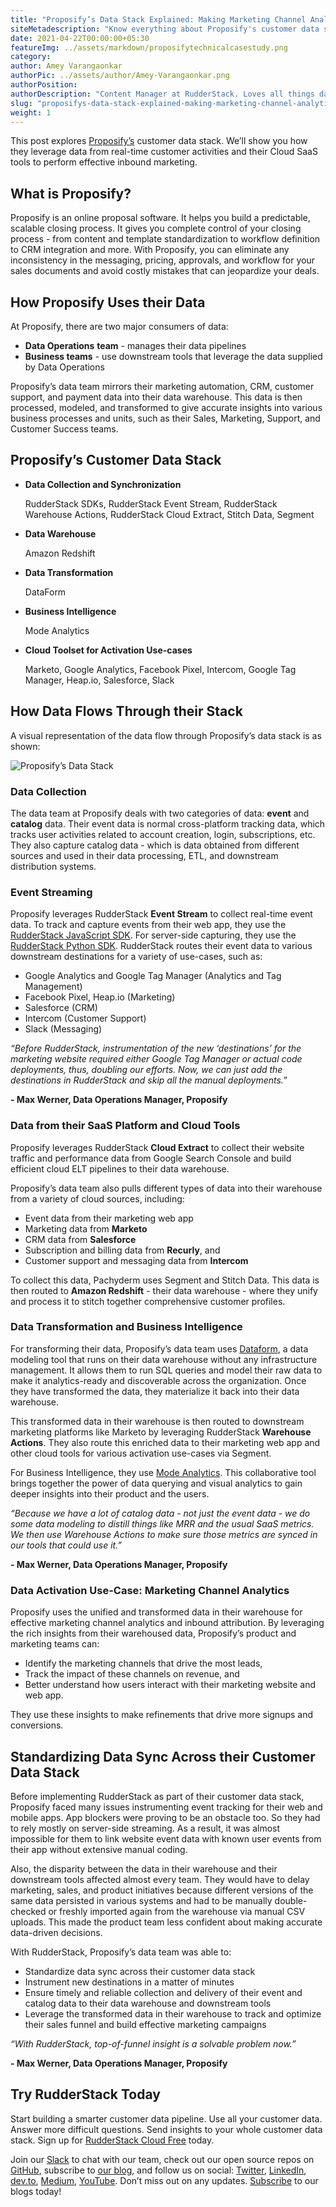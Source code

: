 ```yaml
---
title: "Proposify’s Data Stack Explained: Making Marketing Channel Analytics and Inbound Attribution a Solvable Problem with RudderStack"
siteMetadescription: "Know everything about Proposify's customer data stack, data collection, standardization, analytics, and more through this insightful blog."
date: 2021-04-22T00:00:00+05:30
featureImg: ../assets/markdown/proposifytechnicalcasestudy.png
category:
author: Amey Varangaonkar
authorPic: ../assets/author/Amey-Varangaonkar.png
authorPosition:
authorDescription: "Content Manager at RudderStack. Loves all things data. Manchester United, music, and sci-fi fan, among other things."
slug: "proposifys-data-stack-explained-making-marketing-channel-analytics-and-inbound-attribution-a-solvable-problem-with-rudderstack"
weight: 1
---
```



This post explores [Proposify’s](https://www.proposify.com/) customer data stack. We’ll show you how they leverage data from real-time customer activities and their Cloud SaaS tools to perform effective inbound marketing. 


## What is Proposify?

Proposify is an online proposal software. It helps you build a predictable, scalable closing process. It gives you complete control of your closing process - from content and template standardization to workflow definition to CRM integration and more. With Proposify, you can eliminate any inconsistency in the messaging, pricing, approvals, and workflow for your sales documents and avoid costly mistakes that can jeopardize your deals.


## How Proposify Uses their Data

At Proposify, there are two major consumers of data:



*   **Data Operations** **team** - manages their data pipelines
*   **Business teams** - use downstream tools that leverage the data supplied by Data Operations

Proposify’s data team mirrors their marketing automation, CRM, customer support, and payment data into their data warehouse. This data is then processed, modeled, and transformed to give accurate insights into various business processes and units, such as their Sales, Marketing, Support, and Customer Success teams.


## Proposify’s Customer Data Stack



*   **Data Collection and Synchronization**

    RudderStack SDKs, RudderStack Event Stream, RudderStack Warehouse Actions, RudderStack Cloud Extract, Stitch Data, Segment

*   **Data Warehouse**

    Amazon Redshift

*   **Data Transformation**

    DataForm

*   **Business Intelligence**

    Mode Analytics

*   **Cloud Toolset for Activation Use-cases**

    Marketo, Google Analytics, Facebook Pixel, Intercom, Google Tag Manager, Heap.io, Salesforce, Slack



## How Data Flows Through their Stack

A visual representation of the data flow through Proposify’s data stack is as shown:





![Proposify’s Data Stack](../assets/markdown/proposifystack.png)



### Data Collection

The data team at Proposify deals with two categories of data: **event** and **catalog** data. Their event data is normal cross-platform tracking data, which tracks user activities related to account creation, login, subscriptions, etc. They also capture catalog data - which is data obtained from different sources and used in their data processing, ETL, and downstream distribution systems.


### Event Streaming

Proposify leverages RudderStack **Event Stream** to collect real-time event data. To track and capture events from their web app, they use the [RudderStack JavaScript SDK](https://docs.rudderstack.com/rudderstack-sdk-integration-guides/rudderstack-javascript-sdk). For server-side capturing, they use the [RudderStack Python SDK](https://docs.rudderstack.com/rudderstack-sdk-integration-guides/rudderstack-python-sdk). RudderStack routes their event data to various downstream destinations for a variety of use-cases, such as:



*   Google Analytics and Google Tag Manager (Analytics and Tag Management)
*   Facebook Pixel, Heap.io (Marketing)
*   Salesforce (CRM)
*   Intercom (Customer Support)
*   Slack (Messaging)

_“Before RudderStack, instrumentation of the new ‘destinations’ for the marketing website required either Google Tag Manager or actual code deployments, thus, doubling our efforts. Now, we can just add the destinations in RudderStack and skip all the manual deployments.”_

**- Max Werner, Data Operations Manager, Proposify**


### Data from their SaaS Platform and Cloud Tools

Proposify leverages RudderStack **Cloud Extract** to collect their website traffic and performance data from Google Search Console and build efficient cloud ELT pipelines to their data warehouse. 

Proposify’s data team also pulls different types of data into their warehouse from a variety of cloud sources, including:



*   Event data from their marketing web app
*   Marketing data from **Marketo**
*   CRM data from **Salesforce**
*   Subscription and billing data from **Recurly**, and
*   Customer support and messaging data from **Intercom**

To collect this data, Pachyderm uses Segment and Stitch Data. This data is then routed to **Amazon Redshift** - their data warehouse - where they unify and process it to stitch together comprehensive customer profiles.


### Data Transformation and Business Intelligence

For transforming their data, Proposify’s data team uses [Dataform](https://dataform.co/), a data modeling tool that runs on their data warehouse without any infrastructure management. It allows them to run SQL queries and model their raw data to make it analytics-ready and discoverable across the organization. Once they have transformed the data, they materialize it back into their data warehouse.

This transformed data in their warehouse is then routed to downstream marketing platforms like Marketo by leveraging RudderStack **Warehouse Actions**. They also route this enriched data to their marketing web app and other cloud tools for various activation use-cases via Segment.

For Business Intelligence, they use [Mode Analytics](https://mode.com/). This collaborative tool brings together the power of data querying and visual analytics to gain deeper insights into their product and the users.

_“Because we have a lot of catalog data - not just the event data - we do some data modeling to distill things like MRR and the usual SaaS metrics. We then use Warehouse Actions to make sure those metrics are synced in our tools that could use it.”_



   **- Max Werner, Data Operations Manager, Proposify**


### Data Activation Use-Case: Marketing Channel Analytics

Proposify uses the unified and transformed data in their warehouse for effective marketing channel analytics and inbound attribution. By leveraging the rich insights from their warehoused data, Proposify’s product and marketing teams can:



*   Identify the marketing channels that drive the most leads,  
*   Track the impact of these channels on revenue, and
*   Better understand how users interact with their marketing website and web app. 

They use these insights to make refinements that drive more signups and conversions.


## Standardizing Data Sync Across their Customer Data Stack

Before implementing RudderStack as part of their customer data stack, Proposify faced many issues instrumenting event tracking for their web and mobile apps. App blockers were proving to be an obstacle too. So they had to rely mostly on server-side streaming. As a result, it was almost impossible for them to link website event data with known user events from their app without extensive manual coding.

Also, the disparity between the data in their warehouse and their downstream tools affected almost every team. They would have to delay marketing, sales, and product initiatives because different versions of the same data persisted in various systems and had to be manually double-checked or freshly imported again from the warehouse via manual CSV uploads. This made the product team less confident about making accurate data-driven decisions.

With RudderStack, Proposify’s data team was able to:



*   Standardize data sync across their customer data stack
*   Instrument new destinations in a matter of minutes
*   Ensure timely and reliable collection and delivery of their event and catalog data to their data warehouse and downstream tools 
*   Leverage the transformed data in their warehouse to track and optimize their sales funnel and build effective marketing campaigns

_“With RudderStack, top-of-funnel insight is a solvable problem now.”_

**- Max Werner, Data Operations Manager, Proposify**

## Try RudderStack Today

Start building a smarter customer data pipeline. Use all your customer data. Answer more difficult questions. Send insights to your whole customer data stack. Sign up for [RudderStack Cloud Free](https://app.rudderlabs.com/signup?type=freetrial) today.

Join our [Slack](https://resources.rudderstack.com/join-rudderstack-slack) to chat with our team, check out our open source repos on [GitHub](https://github.com/rudderlabs), subscribe to [our blog](https://rudderstack.com/blog/), and follow us on social: [Twitter](https://twitter.com/RudderStack), [LinkedIn](https://www.linkedin.com/company/rudderlabs/), [dev.to](https://dev.to/rudderstack), [Medium](https://rudderstack.medium.com/), [YouTube](https://www.youtube.com/channel/UCgV-B77bV_-LOmKYHw8jvBw). Don’t miss out on any updates. [Subscribe](https://rudderstack.com/blog/) to our blogs today!
